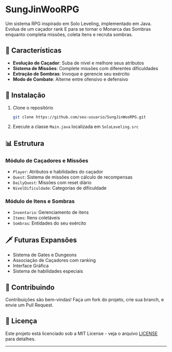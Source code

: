 # SungJinWooRPG

Um sistema RPG inspirado em Solo Leveling, implementado em Java. Evolua de um caçador rank E para se tornar o Monarca das Sombras enquanto completa missões, coleta itens e recruta sombras.

## 🔋 Características

- **Evolução de Caçador**: Suba de nível e melhore seus atributos
- **Sistema de Missões**: Complete missões com diferentes dificuldades
- **Extração de Sombras**: Invoque e gerencie seu exército
- **Modo de Combate**: Alterne entre ofensivo e defensivo

## 🚀 Instalação

1. Clone o repositório

   ```bash
   git clone https://github.com/seu-usuario/SungJinWooRPG.git
   ```

2. Execute a classe `Main.java` localizada em `SoloLeveling.src`

## 📊 Estrutura

### Módulo de Caçadores e Missões

- `Player`: Atributos e habilidades do caçador
- `Quest`: Sistema de missões com cálculo de recompensas
- `DailyQuest`: Missões com reset diário
- `NivelDificuldade`: Categorias de dificuldade

### Módulo de Itens e Sombras

- `Inventario`: Gerenciamento de itens
- `Items`: Itens coletáveis
- `Sombras`: Entidades do seu exército

## 🗡️ Futuras Expansões

- Sistema de Gates e Dungeons
- Associação de Caçadores com ranking
- Interface Gráfica
- Sistema de habilidades especiais

## 🤝 Contribuindo

Contribuições são bem-vindas! Faça um fork do projeto, crie sua branch, e envie um Pull Request.

## 📜 Licença

Este projeto está licenciado sob a MIT License - veja o arquivo [LICENSE](LICENSE) para detalhes.

---
